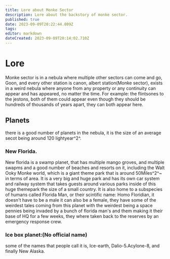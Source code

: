 ```yaml
---
title: Lore about Monke Sector
description: Lore about the backstory of monke sector.
published: true
date: 2023-09-09T20:22:44.809Z
tags: 
editor: markdown
dateCreated: 2023-09-09T20:14:02.710Z
---
```


# Lore
Monke sector is in a nebula where multiple other sectors can come and go, Goon, and every other station is canon, albert station(Monke sector), exists in a weird nebula where anyone from any property or any continuity can appear and has appeared, no matter the time. For example: the flintsones to the jestons, both of them could appear even though they should be hundreds of thousands of years apart, they can both appear here.
## Planets
there is a good number of planets in the nebula, it is the size of an average secot being around 120 lightyear^2^.
### New Florida.
New florida is a swamp planet, that has multiple mango groves, and multiple swapms and a good number of beaches and resorts on it, including the Walt Ooky Monke world, which is a giant theme park that is around 50Miles^2^~ in terms of area. It is a very big and huge park and has its own car system and railway system that takes guests around various parks inside of this huge themepark the size of a small country. It is also home to a subspecies of humans called Florida Man, or their scintific name: Homo Floridian, it doesn't have to be a male it can also be a female, they have some of the weirdest tales coming from this planet with the weirdest being a space pennies being invaded by a bunch of florida man's and them making it their base of HQ for a few weeks, they where taken back to the reserves by an emergency response crew. 
### Ice box planet:(No official name)
some of the names that people call it is, Ice-earth, Dalio-5.Acylone-8, and finally New Alaska.